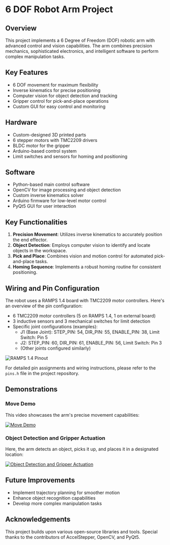 # 6 DOF Robot Arm Project

## Overview
This project implements a 6 Degree of Freedom (DOF) robotic arm with advanced control and vision capabilities. The arm combines precision mechanics, sophisticated electronics, and intelligent software to perform complex manipulation tasks.

## Key Features
- 6 DOF movement for maximum flexibility
- Inverse kinematics for precise positioning
- Computer vision for object detection and tracking
- Gripper control for pick-and-place operations
- Custom GUI for easy control and monitoring

## Hardware
- Custom-designed 3D printed parts
- 6 stepper motors with TMC2209 drivers
- BLDC motor for the gripper
- Arduino-based control system
- Limit switches and sensors for homing and positioning

## Software
- Python-based main control software
- OpenCV for image processing and object detection
- Custom inverse kinematics solver
- Arduino firmware for low-level motor control
- PyQt5 GUI for user interaction

## Key Functionalities
1. **Precision Movement**: Utilizes inverse kinematics to accurately position the end effector.
2. **Object Detection**: Employs computer vision to identify and locate objects in the workspace.
3. **Pick and Place**: Combines vision and motion control for automated pick-and-place tasks.
4. **Homing Sequence**: Implements a robust homing routine for consistent positioning.

## Wiring and Pin Configuration
The robot uses a RAMPS 1.4 board with TMC2209 motor controllers. Here's an overview of the pin configuration:

- 6 TMC2209 motor controllers (5 on RAMPS 1.4, 1 on external board)
- 3 inductive sensors and 3 mechanical switches for limit detection
- Specific joint configurations (examples):
  - J1 (Base Joint): STEP_PIN: 54, DIR_PIN: 55, ENABLE_PIN: 38, Limit Switch: Pin 5
  - J2: STEP_PIN: 60, DIR_PIN: 61, ENABLE_PIN: 56, Limit Switch: Pin 3
  - (Other joints configured similarly)

![RAMPS 1.4 Pinout](https://github.com/user-attachments/assets/e9fb35c4-472a-451c-9f5b-543ad330c704)

For detailed pin assignments and wiring instructions, please refer to the `pins.h` file in the project repository.

## Demonstrations

### Move Demo
This video showcases the arm's precise movement capabilities:

[![Move Demo](https://img.youtube.com/vi/VIDEO_ID/0.jpg)](https://github.com/user-attachments/assets/76c58376-af98-44d1-89f5-d9b5ce975651)

### Object Detection and Gripper Actuation
Here, the arm detects an object, picks it up, and places it in a designated location:

[![Object Detection and Gripper Actuation](https://img.youtube.com/vi/VIDEO_ID/0.jpg)](https://github.com/user-attachments/assets/8c85c374-1d46-4252-8022-c0bc396d2eb2)

## Future Improvements
- Implement trajectory planning for smoother motion
- Enhance object recognition capabilities
- Develop more complex manipulation tasks

## Acknowledgements
This project builds upon various open-source libraries and tools. Special thanks to the contributors of AccelStepper, OpenCV, and PyQt5.
